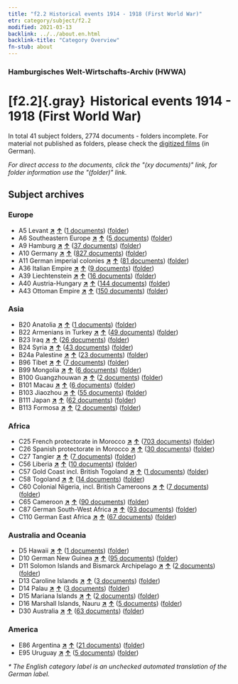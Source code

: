 ```yaml
---
title: "f2.2 Historical events 1914 - 1918 (First World War)"
etr: category/subject/f2.2
modified: 2021-03-13
backlink: ../../about.en.html
backlink-title: "Category Overview"
fn-stub: about
---
```


### Hamburgisches Welt-Wirtschafts-Archiv (HWWA)
# [f2.2]{.gray}&#8201; Historical events 1914 - 1918 (First World War)&#160; 





In total 41 subject folders, 2774 documents - folders incomplete.
For material not published as folders, please check the [digitized films](/film/h1_sh) (in German).

_For direct access to the documents, click the "(xy documents)" link, for folder information use the "(folder)" link._

## Subject archives



### Europe

- A5 Levant [**&nearr;**](../../../geo/i/140898/about.en.html "Levant (all folders)") [**&uarr;**](../../../geo/about.en.html#A5 "Country category system") (<a href="https://pm20.zbw.eu/dfgview/sh/140898,181360" title="about: Levant : Historical events 1914 - 1918 (First World War)" target="_blank">1 documents</a>) ([folder](../../../../folder/sh/1408xx/140898/1813xx/181360/about.en.html))
- A6 Southeastern Europe [**&nearr;**](../../../geo/i/140900/about.en.html "Southeastern Europe (all folders)") [**&uarr;**](../../../geo/about.en.html#A6 "Country category system") (<a href="https://pm20.zbw.eu/dfgview/sh/140900,181360" title="about: Southeastern Europe : Historical events 1914 - 1918 (First World War)" target="_blank">5 documents</a>) ([folder](../../../../folder/sh/1409xx/140900/1813xx/181360/about.en.html))
- A9 Hamburg [**&nearr;**](../../../geo/i/140905/about.en.html "Hamburg (all folders)") [**&uarr;**](../../../geo/about.en.html#A9 "Country category system") (<a href="https://pm20.zbw.eu/dfgview/sh/140905,181360" title="about: Hamburg : Historical events 1914 - 1918 (First World War)" target="_blank">37 documents</a>) ([folder](../../../../folder/sh/1409xx/140905/1813xx/181360/about.en.html))
- A10 Germany [**&nearr;**](../../../geo/i/126128/about.en.html "Germany (all folders)") [**&uarr;**](../../../geo/about.en.html#A10 "Country category system") (<a href="https://pm20.zbw.eu/dfgview/sh/126128,181360" title="about: Germany : Historical events 1914 - 1918 (First World War)" target="_blank">827 documents</a>) ([folder](../../../../folder/sh/1261xx/126128/1813xx/181360/about.en.html))
- A11 German imperial colonies [**&nearr;**](../../../geo/i/140960/about.en.html "German imperial colonies (all folders)") [**&uarr;**](../../../geo/about.en.html#A11 "Country category system") (<a href="https://pm20.zbw.eu/dfgview/sh/140960,181360" title="about: German imperial colonies : Historical events 1914 - 1918 (First World War)" target="_blank">81 documents</a>) ([folder](../../../../folder/sh/1409xx/140960/1813xx/181360/about.en.html))
- A36 Italian Empire [**&nearr;**](../../../geo/i/141012/about.en.html "Italian Empire (all folders)") [**&uarr;**](../../../geo/about.en.html#A36 "Country category system") (<a href="https://pm20.zbw.eu/dfgview/sh/141012,181360" title="about: Italian Empire : Historical events 1914 - 1918 (First World War)" target="_blank">9 documents</a>) ([folder](../../../../folder/sh/1410xx/141012/1813xx/181360/about.en.html))
- A39 Liechtenstein [**&nearr;**](../../../geo/i/141016/about.en.html "Liechtenstein (all folders)") [**&uarr;**](../../../geo/about.en.html#A39 "Country category system") (<a href="https://pm20.zbw.eu/dfgview/sh/141016,181360" title="about: Liechtenstein : Historical events 1914 - 1918 (First World War)" target="_blank">16 documents</a>) ([folder](../../../../folder/sh/1410xx/141016/1813xx/181360/about.en.html))
- A40 Austria-Hungary [**&nearr;**](../../../geo/i/126127/about.en.html "Austria-Hungary (all folders)") [**&uarr;**](../../../geo/about.en.html#A40 "Country category system") (<a href="https://pm20.zbw.eu/dfgview/sh/126127,181360" title="about: Austria-Hungary : Historical events 1914 - 1918 (First World War)" target="_blank">144 documents</a>) ([folder](../../../../folder/sh/1261xx/126127/1813xx/181360/about.en.html))
- A43 Ottoman Empire [**&nearr;**](../../../geo/i/141034/about.en.html "Ottoman Empire (all folders)") [**&uarr;**](../../../geo/about.en.html#A43 "Country category system") (<a href="https://pm20.zbw.eu/dfgview/sh/141034,181360" title="about: Ottoman Empire : Historical events 1914 - 1918 (First World War)" target="_blank">150 documents</a>) ([folder](../../../../folder/sh/1410xx/141034/1813xx/181360/about.en.html))

### Asia

- B20 Anatolia [**&nearr;**](../../../geo/i/141108/about.en.html "Anatolia (all folders)") [**&uarr;**](../../../geo/about.en.html#B20 "Country category system") (<a href="https://pm20.zbw.eu/dfgview/sh/141108,181360" title="about: Anatolia : Historical events 1914 - 1918 (First World War)" target="_blank">1 documents</a>) ([folder](../../../../folder/sh/1411xx/141108/1813xx/181360/about.en.html))
- B22 Armenians in Turkey [**&nearr;**](../../../geo/i/141112/about.en.html "Armenians in Turkey (all folders)") [**&uarr;**](../../../geo/about.en.html#B22 "Country category system") (<a href="https://pm20.zbw.eu/dfgview/sh/141112,181360" title="about: Armenians in Turkey : Historical events 1914 - 1918 (First World War)" target="_blank">49 documents</a>) ([folder](../../../../folder/sh/1411xx/141112/1813xx/181360/about.en.html))
- B23 Iraq [**&nearr;**](../../../geo/i/141113/about.en.html "Iraq (all folders)") [**&uarr;**](../../../geo/about.en.html#B23 "Country category system") (<a href="https://pm20.zbw.eu/dfgview/sh/141113,181360" title="about: Iraq : Historical events 1914 - 1918 (First World War)" target="_blank">26 documents</a>) ([folder](../../../../folder/sh/1411xx/141113/1813xx/181360/about.en.html))
- B24 Syria [**&nearr;**](../../../geo/i/141114/about.en.html "Syria (all folders)") [**&uarr;**](../../../geo/about.en.html#B24 "Country category system") (<a href="https://pm20.zbw.eu/dfgview/sh/141114,181360" title="about: Syria : Historical events 1914 - 1918 (First World War)" target="_blank">43 documents</a>) ([folder](../../../../folder/sh/1411xx/141114/1813xx/181360/about.en.html))
- B24a Palestine [**&nearr;**](../../../geo/i/141115/about.en.html "Palestine (all folders)") [**&uarr;**](../../../geo/about.en.html#B24a "Country category system") (<a href="https://pm20.zbw.eu/dfgview/sh/141115,181360" title="about: Palestine : Historical events 1914 - 1918 (First World War)" target="_blank">23 documents</a>) ([folder](../../../../folder/sh/1411xx/141115/1813xx/181360/about.en.html))
- B96 Tibet [**&nearr;**](../../../geo/i/141259/about.en.html "Tibet (all folders)") [**&uarr;**](../../../geo/about.en.html#B96 "Country category system") (<a href="https://pm20.zbw.eu/dfgview/sh/141259,181360" title="about: Tibet : Historical events 1914 - 1918 (First World War)" target="_blank">7 documents</a>) ([folder](../../../../folder/sh/1412xx/141259/1813xx/181360/about.en.html))
- B99 Mongolia [**&nearr;**](../../../geo/i/141261/about.en.html "Mongolia (all folders)") [**&uarr;**](../../../geo/about.en.html#B99 "Country category system") (<a href="https://pm20.zbw.eu/dfgview/sh/141261,181360" title="about: Mongolia : Historical events 1914 - 1918 (First World War)" target="_blank">6 documents</a>) ([folder](../../../../folder/sh/1412xx/141261/1813xx/181360/about.en.html))
- B100 Guangzhouwan [**&nearr;**](../../../geo/i/141266/about.en.html "Guangzhouwan (all folders)") [**&uarr;**](../../../geo/about.en.html#B100 "Country category system") (<a href="https://pm20.zbw.eu/dfgview/sh/141266,181360" title="about: Guangzhouwan : Historical events 1914 - 1918 (First World War)" target="_blank">2 documents</a>) ([folder](../../../../folder/sh/1412xx/141266/1813xx/181360/about.en.html))
- B101 Macau [**&nearr;**](../../../geo/i/141267/about.en.html "Macau (all folders)") [**&uarr;**](../../../geo/about.en.html#B101 "Country category system") (<a href="https://pm20.zbw.eu/dfgview/sh/141267,181360" title="about: Macau : Historical events 1914 - 1918 (First World War)" target="_blank">6 documents</a>) ([folder](../../../../folder/sh/1412xx/141267/1813xx/181360/about.en.html))
- B103 Jiaozhou [**&nearr;**](../../../geo/i/126163/about.en.html "Jiaozhou (all folders)") [**&uarr;**](../../../geo/about.en.html#B103 "Country category system") (<a href="https://pm20.zbw.eu/dfgview/sh/126163,181360" title="about: Jiaozhou : Historical events 1914 - 1918 (First World War)" target="_blank">55 documents</a>) ([folder](../../../../folder/sh/1261xx/126163/1813xx/181360/about.en.html))
- B111 Japan [**&nearr;**](../../../geo/i/141272/about.en.html "Japan (all folders)") [**&uarr;**](../../../geo/about.en.html#B111 "Country category system") (<a href="https://pm20.zbw.eu/dfgview/sh/141272,181360" title="about: Japan : Historical events 1914 - 1918 (First World War)" target="_blank">62 documents</a>) ([folder](../../../../folder/sh/1412xx/141272/1813xx/181360/about.en.html))
- B113 Formosa [**&nearr;**](../../../geo/i/141274/about.en.html "Formosa (all folders)") [**&uarr;**](../../../geo/about.en.html#B113 "Country category system") (<a href="https://pm20.zbw.eu/dfgview/sh/141274,181360" title="about: Formosa : Historical events 1914 - 1918 (First World War)" target="_blank">2 documents</a>) ([folder](../../../../folder/sh/1412xx/141274/1813xx/181360/about.en.html))

### Africa

- C25 French protectorate in Morocco [**&nearr;**](../../../geo/i/141358/about.en.html "French protectorate in Morocco (all folders)") [**&uarr;**](../../../geo/about.en.html#C25 "Country category system") (<a href="https://pm20.zbw.eu/dfgview/sh/141358,181360" title="about: French protectorate in Morocco : Historical events 1914 - 1918 (First World War)" target="_blank">703 documents</a>) ([folder](../../../../folder/sh/1413xx/141358/1813xx/181360/about.en.html))
- C26 Spanish protectorate in Morocco [**&nearr;**](../../../geo/i/141359/about.en.html "Spanish protectorate in Morocco (all folders)") [**&uarr;**](../../../geo/about.en.html#C26 "Country category system") (<a href="https://pm20.zbw.eu/dfgview/sh/141359,181360" title="about: Spanish protectorate in Morocco : Historical events 1914 - 1918 (First World War)" target="_blank">30 documents</a>) ([folder](../../../../folder/sh/1413xx/141359/1813xx/181360/about.en.html))
- C27 Tangier [**&nearr;**](../../../geo/i/141360/about.en.html "Tangier (all folders)") [**&uarr;**](../../../geo/about.en.html#C27 "Country category system") (<a href="https://pm20.zbw.eu/dfgview/sh/141360,181360" title="about: Tangier : Historical events 1914 - 1918 (First World War)" target="_blank">7 documents</a>) ([folder](../../../../folder/sh/1413xx/141360/1813xx/181360/about.en.html))
- C56 Liberia [**&nearr;**](../../../geo/i/141405/about.en.html "Liberia (all folders)") [**&uarr;**](../../../geo/about.en.html#C56 "Country category system") (<a href="https://pm20.zbw.eu/dfgview/sh/141405,181360" title="about: Liberia : Historical events 1914 - 1918 (First World War)" target="_blank">10 documents</a>) ([folder](../../../../folder/sh/1414xx/141405/1813xx/181360/about.en.html))
- C57 Gold Coast incl. British Togoland [**&nearr;**](../../../geo/i/141406/about.en.html "Gold Coast incl. British Togoland (all folders)") [**&uarr;**](../../../geo/about.en.html#C57 "Country category system") (<a href="https://pm20.zbw.eu/dfgview/sh/141406,181360" title="about: Gold Coast incl. British Togoland : Historical events 1914 - 1918 (First World War)" target="_blank">1 documents</a>) ([folder](../../../../folder/sh/1414xx/141406/1813xx/181360/about.en.html))
- C58 Togoland [**&nearr;**](../../../geo/i/141408/about.en.html "Togoland (all folders)") [**&uarr;**](../../../geo/about.en.html#C58 "Country category system") (<a href="https://pm20.zbw.eu/dfgview/sh/141408,181360" title="about: Togoland : Historical events 1914 - 1918 (First World War)" target="_blank">14 documents</a>) ([folder](../../../../folder/sh/1414xx/141408/1813xx/181360/about.en.html))
- C60 Colonial Nigeria, incl. British Cameroons [**&nearr;**](../../../geo/i/141409/about.en.html "Colonial Nigeria, incl. British Cameroons (all folders)") [**&uarr;**](../../../geo/about.en.html#C60 "Country category system") (<a href="https://pm20.zbw.eu/dfgview/sh/141409,181360" title="about: Colonial Nigeria, incl. British Cameroons : Historical events 1914 - 1918 (First World War)" target="_blank">7 documents</a>) ([folder](../../../../folder/sh/1414xx/141409/1813xx/181360/about.en.html))
- C65 Cameroon [**&nearr;**](../../../geo/i/141410/about.en.html "Cameroon (all folders)") [**&uarr;**](../../../geo/about.en.html#C65 "Country category system") (<a href="https://pm20.zbw.eu/dfgview/sh/141410,181360" title="about: Cameroon : Historical events 1914 - 1918 (First World War)" target="_blank">90 documents</a>) ([folder](../../../../folder/sh/1414xx/141410/1813xx/181360/about.en.html))
- C87 German South-West Africa [**&nearr;**](../../../geo/i/141450/about.en.html "German South-West Africa (all folders)") [**&uarr;**](../../../geo/about.en.html#C87 "Country category system") (<a href="https://pm20.zbw.eu/dfgview/sh/141450,181360" title="about: German South-West Africa : Historical events 1914 - 1918 (First World War)" target="_blank">93 documents</a>) ([folder](../../../../folder/sh/1414xx/141450/1813xx/181360/about.en.html))
- C110 German East Africa [**&nearr;**](../../../geo/i/141471/about.en.html "German East Africa (all folders)") [**&uarr;**](../../../geo/about.en.html#C110 "Country category system") (<a href="https://pm20.zbw.eu/dfgview/sh/141471,181360" title="about: German East Africa : Historical events 1914 - 1918 (First World War)" target="_blank">67 documents</a>) ([folder](../../../../folder/sh/1414xx/141471/1813xx/181360/about.en.html))

### Australia and Oceania

- D5 Hawaii [**&nearr;**](../../../geo/i/141595/about.en.html "Hawaii (all folders)") [**&uarr;**](../../../geo/about.en.html#D5 "Country category system") (<a href="https://pm20.zbw.eu/dfgview/sh/141595,181360" title="about: Hawaii : Historical events 1914 - 1918 (First World War)" target="_blank">1 documents</a>) ([folder](../../../../folder/sh/1415xx/141595/1813xx/181360/about.en.html))
- D10 German New Guinea [**&nearr;**](../../../geo/i/141601/about.en.html "German New Guinea (all folders)") [**&uarr;**](../../../geo/about.en.html#D10 "Country category system") (<a href="https://pm20.zbw.eu/dfgview/sh/141601,181360" title="about: German New Guinea : Historical events 1914 - 1918 (First World War)" target="_blank">95 documents</a>) ([folder](../../../../folder/sh/1416xx/141601/1813xx/181360/about.en.html))
- D11 Solomon Islands and Bismarck Archipelago [**&nearr;**](../../../geo/i/141610/about.en.html "Solomon Islands and Bismarck Archipelago (all folders)") [**&uarr;**](../../../geo/about.en.html#D11 "Country category system") (<a href="https://pm20.zbw.eu/dfgview/sh/141610,181360" title="about: Solomon Islands and Bismarck Archipelago : Historical events 1914 - 1918 (First World War)" target="_blank">2 documents</a>) ([folder](../../../../folder/sh/1416xx/141610/1813xx/181360/about.en.html))
- D13 Caroline Islands [**&nearr;**](../../../geo/i/141613/about.en.html "Caroline Islands (all folders)") [**&uarr;**](../../../geo/about.en.html#D13 "Country category system") (<a href="https://pm20.zbw.eu/dfgview/sh/141613,181360" title="about: Caroline Islands : Historical events 1914 - 1918 (First World War)" target="_blank">3 documents</a>) ([folder](../../../../folder/sh/1416xx/141613/1813xx/181360/about.en.html))
- D14 Palau [**&nearr;**](../../../geo/i/141614/about.en.html "Palau (all folders)") [**&uarr;**](../../../geo/about.en.html#D14 "Country category system") (<a href="https://pm20.zbw.eu/dfgview/sh/141614,181360" title="about: Palau : Historical events 1914 - 1918 (First World War)" target="_blank">3 documents</a>) ([folder](../../../../folder/sh/1416xx/141614/1813xx/181360/about.en.html))
- D15 Mariana Islands [**&nearr;**](../../../geo/i/141615/about.en.html "Mariana Islands (all folders)") [**&uarr;**](../../../geo/about.en.html#D15 "Country category system") (<a href="https://pm20.zbw.eu/dfgview/sh/141615,181360" title="about: Mariana Islands : Historical events 1914 - 1918 (First World War)" target="_blank">2 documents</a>) ([folder](../../../../folder/sh/1416xx/141615/1813xx/181360/about.en.html))
- D16 Marshall Islands, Nauru [**&nearr;**](../../../geo/i/141616/about.en.html "Marshall Islands, Nauru (all folders)") [**&uarr;**](../../../geo/about.en.html#D16 "Country category system") (<a href="https://pm20.zbw.eu/dfgview/sh/141616,181360" title="about: Marshall Islands, Nauru : Historical events 1914 - 1918 (First World War)" target="_blank">5 documents</a>) ([folder](../../../../folder/sh/1416xx/141616/1813xx/181360/about.en.html))
- D30 Australia [**&nearr;**](../../../geo/i/141621/about.en.html "Australia (all folders)") [**&uarr;**](../../../geo/about.en.html#D30 "Country category system") (<a href="https://pm20.zbw.eu/dfgview/sh/141621,181360" title="about: Australia : Historical events 1914 - 1918 (First World War)" target="_blank">63 documents</a>) ([folder](../../../../folder/sh/1416xx/141621/1813xx/181360/about.en.html))

### America

- E86 Argentina [**&nearr;**](../../../geo/i/141692/about.en.html "Argentina (all folders)") [**&uarr;**](../../../geo/about.en.html#E86 "Country category system") (<a href="https://pm20.zbw.eu/dfgview/sh/141692,181360" title="about: Argentina : Historical events 1914 - 1918 (First World War)" target="_blank">21 documents</a>) ([folder](../../../../folder/sh/1416xx/141692/1813xx/181360/about.en.html))
- E95 Uruguay [**&nearr;**](../../../geo/i/141695/about.en.html "Uruguay (all folders)") [**&uarr;**](../../../geo/about.en.html#E95 "Country category system") (<a href="https://pm20.zbw.eu/dfgview/sh/141695,181360" title="about: Uruguay : Historical events 1914 - 1918 (First World War)" target="_blank">5 documents</a>) ([folder](../../../../folder/sh/1416xx/141695/1813xx/181360/about.en.html))


_* The English category label is an unchecked automated translation of the German label._

